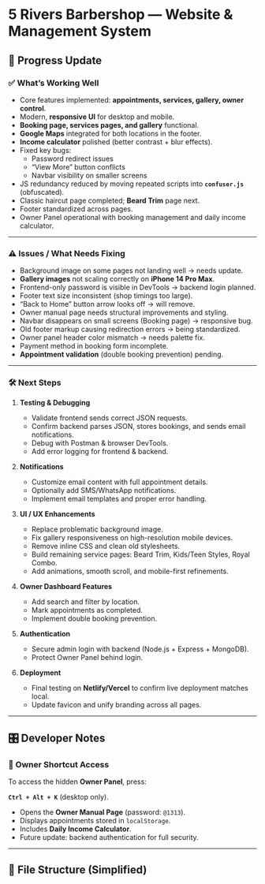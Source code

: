 # 5 Rivers Barbershop — Website & Management System

## 🚀 Progress Update

### ✅ What’s Working Well
- Core features implemented: **appointments, services, gallery, owner control**.
- Modern, **responsive UI** for desktop and mobile.
- **Booking page, services pages, and gallery** functional.
- **Google Maps** integrated for both locations in the footer.
- **Income calculator** polished (better contrast + blur effects).
- Fixed key bugs:
  - Password redirect issues
  - “View More” button conflicts
  - Navbar visibility on smaller screens
- JS redundancy reduced by moving repeated scripts into **`confuser.js`** (obfuscated).
- Classic haircut page completed; **Beard Trim** page next.
- Footer standardized across pages.
- Owner Panel operational with booking management and daily income calculator.

---

### ⚠️ Issues / What Needs Fixing
- Background image on some pages not landing well → needs update.
- **Gallery images** not scaling correctly on **iPhone 14 Pro Max**.
- Frontend-only password is visible in DevTools → backend login planned.
- Footer text size inconsistent (shop timings too large).
- “Back to Home” button arrow looks off → will remove.
- Owner manual page needs structural improvements and styling.
- Navbar disappears on small screens (Booking page) → responsive bug.
- Old footer markup causing redirection errors → being standardized.
- Owner panel header color mismatch → needs palette fix.
- Payment method in booking form incomplete.
- **Appointment validation** (double booking prevention) pending.

---

### 🛠️ Next Steps
1. **Testing & Debugging**
   - Validate frontend sends correct JSON requests.
   - Confirm backend parses JSON, stores bookings, and sends email notifications.
   - Debug with Postman & browser DevTools.
   - Add error logging for frontend & backend.

2. **Notifications**
   - Customize email content with full appointment details.
   - Optionally add SMS/WhatsApp notifications.
   - Implement email templates and proper error handling.

3. **UI / UX Enhancements**
   - Replace problematic background image.
   - Fix gallery responsiveness on high-resolution mobile devices.
   - Remove inline CSS and clean old stylesheets.
   - Build remaining service pages: Beard Trim, Kids/Teen Styles, Royal Combo.
   - Add animations, smooth scroll, and mobile-first refinements.

4. **Owner Dashboard Features**
   - Add search and filter by location.
   - Mark appointments as completed.
   - Implement double booking prevention.

5. **Authentication**
   - Secure admin login with backend (Node.js + Express + MongoDB).
   - Protect Owner Panel behind login.

6. **Deployment**
   - Final testing on **Netlify/Vercel** to confirm live deployment matches local.
   - Update favicon and unify branding across all pages.

---

## 🎛️ Developer Notes

### 🔑 Owner Shortcut Access
To access the hidden **Owner Panel**, press:  

**`Ctrl + Alt + K`** (desktop only).

- Opens the **Owner Manual Page** (password: `@1313`).
- Displays appointments stored in `localStorage`.
- Includes **Daily Income Calculator**.
- Future update: backend authentication for full security.

---

## 📂 File Structure (Simplified)
